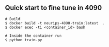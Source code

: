 ## Quick start to fine tune in 4090

```
# Build
$ docker build -t neurips-4090-train:latest  .
$ docker exec -ti <container_id> bash

# Inside the container run
$ python train.py
```
